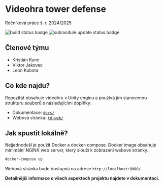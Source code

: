 # Videohra tower defense

Ročníková práce š. r. 2024/2025

<div>
    <img src="https://github.com/victoriousoft/tower-defense/actions/workflows/build.yml/badge.svg" alt="build status badge"/>
    <img src="https://github.com/victoriousoft/tower-defense/actions/workflows/update-submodules.yml/badge.svg" alt="submodule update status badge"/>
</div>

## Členové týmu
 - Kristián Kunc
 - Viktor Jakovec
 - Leon Kubota

## Co kde najdu?
Repozitář obsahuje videohru v Unity enginu a používá jím stanovenou strukturu souborů s následujícími doplňky:
 - Dokumentace: [`docs/`](docs/)
 - Webová stránka: [`td-web/`](https://github.com/victoriousoft/td-web/tree/main/)


## Jak spustit lokálně?
Nejjednoduší je použít Docker a docker-compose. Docker image obsahuje minimální NGINX web server, který slouží k zobrazení webové stránky.

```bash
docker-compose up
```

Webová stránka bude dostupná na adrese `http://localhost:8080/`.


**Detailnější informace o všech aspektech projektu najdete v dokumentaci.**
